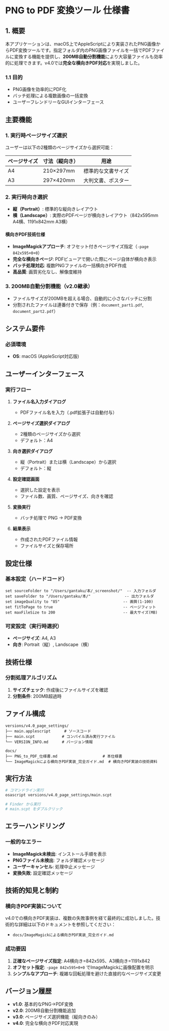 # PNG to PDF 変換ツール 仕様書





## 1. 概要
本アプリケーションは、macOS上でAppleScriptにより実装されたPNG画像からPDF変換ツールです。指定フォルダ内のPNG画像ファイルを一括でPDFファイルに変換する機能を提供し、**200MB自動分割機能**により大容量ファイルも効率的に処理できます。v4.0では**完全な横向きPDF対応**を実現しました。

### 1.1 目的
- PNG画像を効率的にPDF化
- バッチ処理による複数画像の一括変換
- ユーザーフレンドリーなGUIインターフェース


## 主要機能

### 1. 実行時ページサイズ選択
ユーザーは以下の2種類のページサイズから選択可能：

| ページサイズ | 寸法（縦向き） | 用途 |
|-------------|-------------|------|
| A4 | 210×297mm | 標準的な文書サイズ |
| A3 | 297×420mm | 大判文書、ポスター |

### 2. 実行時向き選択
- **縦（Portrait）**: 標準的な縦向きレイアウト
- **横（Landscape）**: 実際のPDFページが横向きレイアウト（842x595mm A4横、1191x842mm A3横）

#### 横向きPDF技術仕様
- **ImageMagickアプローチ**: オフセット付きページサイズ指定（`-page 842x595+0+0`）
- **完全な横向きページ**: PDFビューアで開いた際にページ自体が横向き表示
- **バッチ処理対応**: 複数PNGファイルの一括横向きPDF作成
- **高品質**: 画質劣化なし、解像度維持

### 3. 200MB自動分割機能（v2.0継承）
- ファイルサイズが200MBを超える場合、自動的に小さなバッチに分割
- 分割されたファイルは連番付きで保存（例：`document_part1.pdf`, `document_part2.pdf`）

## システム要件

### 必須環境
- **OS**: macOS (AppleScript対応版)

## ユーザーインターフェース

### 実行フロー
1. **ファイル名入力ダイアログ**
   - PDFファイル名を入力（.pdf拡張子は自動付与）

2. **ページサイズ選択ダイアログ**
   - 2種類のページサイズから選択
   - デフォルト：A4

3. **向き選択ダイアログ**
   - 縦（Portrait）または横（Landscape）から選択
   - デフォルト：縦

4. **設定確認画面**
   - 選択した設定を表示
   - ファイル数、画質、ページサイズ、向きを確認

5. **変換実行**
   - バッチ処理で PNG → PDF変換

6. **結果表示**
   - 作成されたPDFファイル情報
   - ファイルサイズと保存場所

## 設定仕様

### 基本設定（ハードコード）
```applescript
set sourceFolder to "/Users/gantaku/本/_screenshot/"  -- 入力フォルダ
set saveFolder to "/Users/gantaku/本/"               -- 出力フォルダ
set imageQuality to "85"                            -- 画質(1-100)
set fitToPage to true                               -- ページフィット
set maxFileSize to 200                              -- 最大サイズ(MB)
```

### 可変設定（実行時選択）
- **ページサイズ**: A4, A3
- **向き**: Portrait（縦）, Landscape（横）

## 技術仕様


### 分割処理アルゴリズム
1. **サイズチェック**: 作成後にファイルサイズを確認
2. **分割条件**: 200MB超過時

## ファイル構成
```
versions/v4.0_page_settings/
├── main.applescript      # ソースコード
├── main.scpt            # コンパイル済み実行ファイル
└── VERSION_INFO.md      # バージョン情報

docs/
├── PNG_to_PDF_仕様書.md                    # 本仕様書
└── ImageMagickによる横向きPDF実装_完全ガイド.md  # 横向きPDF実装の技術資料
```

## 実行方法
```bash
# コマンドライン実行
osascript versions/v4.0_page_settings/main.scpt

# Finder から実行
# main.scpt をダブルクリック
```

## エラーハンドリング

### 一般的なエラー
- **ImageMagick未検出**: インストール手順を表示
- **PNGファイル未検出**: フォルダ確認メッセージ
- **ユーザーキャンセル**: 処理中止メッセージ
- **変換失敗**: 設定確認メッセージ

## 技術的知見と制約

### 横向きPDF実装について
v4.0での横向きPDF実装は、複数の失敗事例を経て最終的に成功しました。技術的な詳細は以下のドキュメントを参照してください：
- `docs/ImageMagickによる横向きPDF実装_完全ガイド.md`

### 成功要因
1. **正確なページサイズ指定**: A4横向き=842x595、A3横向き=1191x842
2. **オフセット指定**: `-page 842x595+0+0` でImageMagickに画像配置を明示
3. **シンプルなアプローチ**: 複雑な回転処理を避けた直接的なページサイズ変更

## バージョン履歴
- **v1.0**: 基本的なPNG→PDF変換
- **v2.0**: 200MB自動分割機能追加
- **v3.0**: ページサイズ選択機能（縦向きのみ）
- **v4.0**: 完全な横向きPDF対応実現

